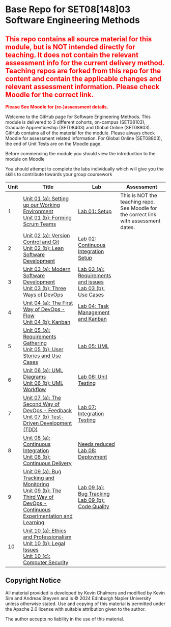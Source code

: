 # Base Repo for SET08[148]03 Software Engineering Methods

## <span style="color:red">This repo contains all source material for this module, but is NOT intended directly for teaching. It does not contain the relevant assessment info for the current delivery method. Teaching repos are forked from this repo for the content and contain the applicable changes and relevant assessment information. Please check Moodle for the correct link.</span>

**<span style="color:red">Please See Moodle for (re-)assessment details.</span>**

Welcome to the GitHub page for Software Engineering Methods. This module is delivered to 3 different cohorts, on-campus (SET08103), Graduate Apprenticeship (SET08403) and Global Online (SET08803). GitHub contains all of the material for the module. Please always check Moodle for assessment related information. For Global Online (SET08803), the end of Unit Tests are on the Moodle page.

Before commencing the module you should view the introduction to the module on Moodle

You should attempt to complete the labs individually which will give you the skills to contribute towards your group coursework 


| Unit                                                    | Title                                                                                                                                                                                     | Lab                                                                                   | Assessment        |
| ------------------------------------------------------------ |-------------------------------------------------------------------------------------------------------------------------------------------------------------------------------------------|---------------------------------------------------------------------------------------|-------------------|
| 1 | [Unit 01 (a): Setting up our Working Environment](units/unit01/unit01a.md) <br> [Unit 01 (b): Forming Scrum Teams](units/unit01/unit01b.md)                                               | [Lab 01: Setup](labs/lab01)                                                           | This is NOT the teaching repo. See Moodle for the correct link with assessment dates. |
| 2 | [Unit 02 (a): Version Control and Git](units/unit02/unit02a.md) <br> [Unit 02 (b): Lean Software Development](units/unit02/unit02b.md)                                                    | [Lab 02: Continuous Integration Setup](labs/lab02)                                    |                   |
| 3 | [Unit 03 (a): Modern Software Development](units/unit03/unit03a.md) <br> [Unit 03 (b): Three Ways of DevOps](units/unit03/unit03b.md)                                                     | [Lab 03 (a): Requirements and issues](labs/lab03a) <br> [Lab 03 (b): Use Cases](labs/lab03b) |                   |
| 4 | [Unit 04 (a): The First Way of DevOps - Flow](units/unit04/unit04a.md) <br> [Unit 04 (b): Kanban](units/unit04/unit04b.md)                                                                | [Lab 04: Task Management and Kanban](labs/lab04)                                      |                   |
| 5 | [Unit 05 (a): Requirements Gathering](units/unit05/unit05a.md) <br> [Unit 05 (b): User Stories and Use Cases](units/unit05/unit05b.md)                                                    | [Lab 05: UML](labs/lab05)                                                             |                   |
| 6 | [Unit 06 (a): UML Diagrams](units/unit06/unit06a.md) <br> [Unit 06 (b): UML Workflow](units/unit06/unit06b.md)                                                                            | [Lab 06: Unit Testing](labs/lab06)                                                    |                   |
| 7 | [Unit 07 (a): The Second Way of DevOps - Feedback](units/unit07/unit07a) <br> [Unit 07 (b) Test-Driven Development (TDD)](units/unit07/unit07b.md)                                        | [Lab 07: Integration Testing](labs/lab07)                                             |                   |
| 8 | [Unit 08 (a): Continuous Integration](units/unit08/unit08a.md) <br> [Unit 08 (b): Continuous Delivery](units/unit08/unit08b.md)                                                           | [Needs reduced Lab 08: Deployment](labs/lab08)                                        |                   |
| 9 | [Unit 09 (a): Bug Tracking and Monitoring](units/unit09/unit09a) <br> [Unit 09 (b): The Third Way of DevOps - Continuous Experimentation and Learning](units/unit09/unit09b)                                                                                                                 | [Lab 09 (a): Bug Tracking](labs/lab09a) <br> [Lab 09 (b): Code Quality](labs/lab09b)  |                   |
| 10      | [Unit 10 (a): Ethics and Professionalism](units/unit10/unit10a.md) <br> [Unit 10 (b): Legal Issues](units/unit10/unit10b.md)<br>[Unit 10 (c): Computer Security](units/unit10/unit10c.md) |                                                                                       |                   |

## Copyright Notice

All material provided is developed by Kevin Chalmers and modified by Kevin Sim and Andreas Steyven and is &copy; 2024 Edinburgh Napier University unless otherwise stated.  Use and copying of this material is permitted under the Apache 2.0 license with suitable attribution given to the author.

The author accepts no liability in the use of this material.
